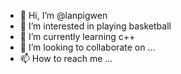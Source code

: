 - 👋 Hi, I’m @lanpigwen
- 👀 I’m interested in playing basketball
- 🌱 I’m currently learning c++
- 💞️ I’m looking to collaborate on ...
- 📫 How to reach me ...

<!---
lanpigwen/lanpigwen is a ✨ special ✨ repository because its `README.md` (this file) appears on your GitHub profile.
You can click the Preview link to take a look at your changes.
--->
